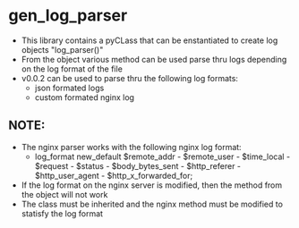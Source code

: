 # gen_log_parser
- This library contains a pyCLass that can be enstantiated to create log objects "log_parser()"
- From the object various method can be used parse thru logs depending on the log format of the file
- v0.0.2 can be used to parse thru the following log formats:
  - json formated logs
  - custom formated nginx log

## NOTE:
- The nginx parser works with the following nginx log format:
  - log_format new_default $remote_addr - $remote_user - $time_local - $request - $status - $body_bytes_sent - $http_referer - $http_user_agent - $http_x_forwarded_for;
- If the log format on the nginx server is modified, then the method from the object will not work
- The class must be inherited and the nginx method must be modified to statisfy the log format


